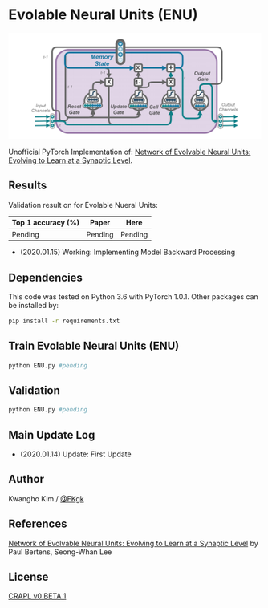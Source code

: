 # Evolable Neural Units (ENU)

![](./assets/paper_main.png)

Unofficial PyTorch Implementation of:
[Network of Evolvable Neural Units: Evolving to Learn at a Synaptic Level](https://arxiv.org/abs/1912.07589).

## Results

Validation result on for Evolable Nueral Units:

| Top 1 accuracy (%)         | Paper | Here |
| -------------------------- | ----- | ---- |
| Pending | Pending  | Pending |

- (2020.01.15) Working: Implementing Model Backward Processing


## Dependencies

This code was tested on Python 3.6 with PyTorch 1.0.1. Other packages can be installed by:
```bash
pip install -r requirements.txt
```


## Train Evolable Neural Units (ENU)
```bash
python ENU.py #pending
```

## Validation
```bash
python ENU.py #pending
```

## Main Update Log
- (2020.01.14) Update: First Update


## Author
Kwangho Kim  / [@FKgk](https://github.com/FKgk)

## References
[Network of Evolvable Neural Units: Evolving to Learn at a Synaptic Level](https://arxiv.org/abs/1912.07589) by Paul Bertens, Seong-Whan Lee


## License
[CRAPL v0 BETA 1](http://matt.might.net/articles/crapl/)

